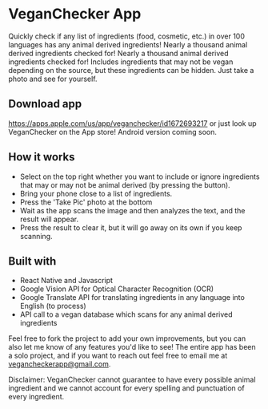 # VeganChecker App

Quickly check if any list of ingredients (food, cosmetic, etc.) in over 100 languages has any animal derived ingredients! Nearly a thousand animal derived ingredients checked for! Nearly a thousand animal derived ingredients checked for! Includes ingredients that may not be vegan depending on the source, but these ingredients can be hidden. Just take a photo and see for yourself.

## Download app
https://apps.apple.com/us/app/veganchecker/id1672693217 or just look up VeganChecker on the App store! Android version coming soon.

## How it works

- Select on the top right whether you want to include or ignore ingredients that may or may not be animal derived (by pressing the button).
- Bring your phone close to a list of ingredients.
- Press the 'Take Pic' photo at the bottom
- Wait as the app scans the image and then analyzes the text, and the result will appear.
- Press the result to clear it, but it will go away on its own if you keep scanning.

## Built with
- React Native and Javascript
- Google Vision API for Optical Character Recognition (OCR)
- Google Translate API for translating ingredients in any language into English (to process)
- API call to a vegan database which scans for any animal derived ingredients

Feel free to fork the project to add your own improvements, but you can also let me know of any features you'd like to see! 
The entire app has been a solo project, and if you want to reach out feel free to email me at vegancheckerapp@gmail.com.

Disclaimer: VeganChecker cannot guarantee to have every possible animal ingredient and we cannot account for every spelling and punctuation of every ingredient.
